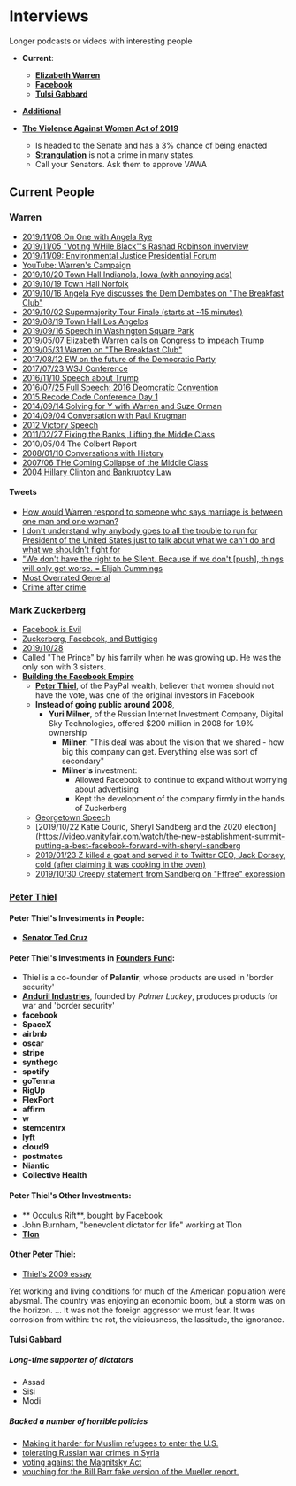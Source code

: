# Interviews
Longer podcasts or videos with interesting people

* **Current**:
  * [**Elizabeth Warren**](#warren)    
  * [**Facebook**](#mark-zuckerberg)
  * [**Tulsi Gabbard**](#tulsi-gabbard)

* [**Additional**](doc/README.md)
* [**The Violence Against Women Act of 2019**](https://www.govtrack.us/congress/bills/116/hr1585)
    * Is headed to the Senate and has a 3% chance of being enacted
    * [**Strangulation**](/doc/misogyny_logic/README.md) is not a crime in many states.
    * Call your Senators. Ask them to approve VAWA

## Current People

### Warren
* [2019/11/08 On One with Angela Rye](https://soundcloud.com/ononewithangelarye)    
* [2019/11/05 "Voting WHile Black"'s Rashad Robinson inverview](https://votingwhileblack.com/podcast/interview-with-presidential-candidate-senator-elizabeth-warren/)    
* [2019/11/09: Environmental Justice Presidential Forum](https://www.youtube.com/watch?v=KcQ-Zl5hK68)    
* [YouTube: Warren's Campaign](https://www.youtube.com/channel/UCrj-0FxK19tgUR2EbHkBBGg)    
* [2019/10/20 Town Hall Indianola, Iowa (with annoying ads)](https://www.youtube.com/watch?time_continue=63&v=NbK5NcADJKs)
* [2019/10/19 Town Hall Norfolk](https://www.bing.com/videos/search?q=elizabeth+warren+iowa+town+hall&view=detail&mid=F52F32D14ED61FD2766DF52F32D14ED61FD2766D&FORM=VIRE)
* [2019/10/16 Angela Rye discusses the Dem Dembates on "The Breakfast Club"](https://www.youtube.com/watch?v=lxpdT8LdUlo)    
* [2019/10/02 Supermajority Tour Finale (starts at ~15 minutes)](https://www.youtube.com/watch?v=y76Fd3O95Cw)    
* [2019/08/19 Town Hall Los Angelos](https://www.c-span.org/video/?463585-1/senator-elizabeth-warren-town-hall-los-angeles)
* [2019/09/16 Speech in Washington Square Park](https://www.c-span.org/video/?464314-1/senator-elizabeth-warren-campaigns-york-city)
* [2019/05/07 Elizabeth Warren calls on Congress to impeach Trump](https://www.bing.com/videos/search?q=youtube+warren&view=detail&mid=E96305914D91B3FBECD6E96305914D91B3FBECD6&FORM=VIRE)
* [2019/05/31 Warren on "The Breakfast Club"](https://www.youtube.com/watch?v=BxVoXVwriOM)    
* [2017/08/12 EW on the future of the Democratic Party](https://www.c-span.org/video/?c4679896/elizabeth-warren-future-democratic-party)
* [2017/07/23 WSJ Conference](https://www.youtube.com/watch?time_continue=7&v=-_2wtGk3yUY)    
* [2016/11/10 Speech about Trump](https://www.youtube.com/watch?time_continue=34&v=i7oytJXYnss)    
* [2016/07/25 Full Speech: 2016 Deomcratic Convention](https://www.youtube.com/watch?time_continue=4&v=tVhdg7Yl5ws)    
* [2015 Recode Code Conference Day 1](https://www.youtube.com/watch?v=vTLndJMS-mo)    
* [2014/09/14 Solving for Y with Warren and Suze Orman](https://www.youtube.com/watch?v=kMEiurRbC3k)
* [2014/09/04 Conversation with Paul Krugman](https://www.youtube.com/watch?v=JKO5eIdjujM)    
* [2012 Victory Speech](https://www.youtube.com/watch?time_continue=21&v=ge0pYjYEeJA)    
* [2011/02/27 Fixing the Banks, Lifting the Middle Class](https://www.youtube.com/watch?v=f519_LGjhCA)    
* 2010/05/04 The Colbert Report
* [2008/01/10 Conversations with History](https://www.youtube.com/watch?v=S1Uk-DwUvJw)    
* [2007/06 THe Coming Collapse of the Middle Class](https://www.youtube.com/watch?v=akVL7QY0S8A)
* [2004 Hillary Clinton and Bankruptcy Law](https://www.youtube.com/watch?time_continue=65&v=4Gnu0XNPgHk)    


#### Tweets
* [How would Warren respond to someone who says marriage is between one man and one woman?](https://twitter.com/ewarren/status/1182482749661368320)    
* [I don't understand why anybody goes to all the trouble to run for President of the United States just to talk about what we can't do and what we shouldn't fight for](https://twitter.com/ProudResister/status/1182506475073064960)    
* ["We don't have the right to be Silent. Because if we don't [push], things will only get worse. = Elijah Cummings](https://twitter.com/SenWarren/status/1184850972281057284)
* [Most Overrated General](https://twitter.com/CNN/status/1185036705335775232)    
* [Crime after crime](https://twitter.com/nowthisnews/status/1183903060931645440)    

### Mark Zuckerberg
* [Facebook is Evil](https://twitter.com/arapaho415/status/1191014924912218113)    
* [Zuckerberg, Facebook, and Buttigieg](https://twitter.com/arapaho415/status/1191506457029566464)    
* [2019/10/28](https://www.statnews.com/2019/10/28/facebook-vows-strict-privacy-safeguards-preventive-health-tool/)
* Called "The Prince" by his family when he was growing up. He was the only son with 3 sisters.   
* [**Building the Facebook Empire**](https://www.youtube.com/watch?v=5WiDIhIkPoM)    
  * [**Peter Thiel**](https://thebaffler.com/latest/mouthbreathing-machiavellis), of the PayPal wealth, believer that women should not have the vote, was one of the original investors in Facebook
  * **Instead of going public around 2008**,
    * **Yuri Milner**, of the Russian Internet Investment Company, Digital Sky Technologies, offered $200 million in 2008 for 1.9% ownership
      * **Milner**: "This deal was about the vision that we shared - how big this company can get. Everything else was sort of secondary"
      * **Milner's** investment:
        * Allowed Facebook to continue to expand without worrying about advertising
        * Kept the development of the company firmly in the hands of Zuckerberg
  * [Georgetown Speech]()
  * [2019/10/22 Katie Couric, Sheryl Sandberg and the 2020 election](https://video.vanityfair.com/watch/the-new-establishment-summit-putting-a-best-facebook-forward-with-sheryl-sandberg
  * [2019/01/23 Z killed a goat and served it to Twitter CEO, Jack Dorsey, cold (after claiming it was cooking in the oven)](https://www.rollingstone.com/culture/culture-features/twitter-ceo-jack-dorsey-rolling-stone-interview-782298/)    
  * [2019/10/30 Creepy statement from Sandberg on "Fffree" expression](https://twitter.com/carolecadwalla/status/1189982077837565952)

### [Peter Thiel](https://thebaffler.com/latest/mouthbreathing-machiavellis)    

#### Peter Thiel's Investments in People:
  * [**Senator Ted Cruz**](https://www.texastribune.org/2012/07/03/ted-cruzs-gay-billionaire-donor-draws-criticism/)    

#### Peter Thiel's Investments in [Founders Fund](https://foundersfund.com):
  * Thiel is a co-founder of **Palantir**, whose products are used in 'border security'
  * [**Anduril Industries**](https://www.dailymotion.com/video/x7m3rro), founded by *Palmer Luckey*, produces products for war and 'border security'
  * **facebook**
  * **SpaceX**
  * **airbnb**
  * **oscar**
  * **stripe**
  * **synthego**
  * **spotify**
  * **goTenna**
  * **RigUp**
  * **FlexPort**
  * **affirm**
  * **w**
  * **stemcentrx**
  * **lyft**
  * **cloud9**
  * **postmates**
  * **Niantic**
  * **Collective Health**

#### Peter Thiel's Other Investments:
  * ** Occulus Rift**, bought by Facebook
  * John Burnham, "benevolent dictator for life" working at Tlon
  * [**Tlon**](https://angel.co/company/tlon)    

#### Other Peter Thiel:
* [Thiel's 2009 essay](https://www.cato-unbound.org/2009/04/13/peter-thiel/education-libertari)    

Yet working and living conditions for much of the American population were abysmal.
The country was enjoying an economic boom, but a storm was on the horizon.
...
It was not the foreign aggressor we must fear.
It was corrosion from within: the rot, the viciousness, the lassitude, the ignorance.


#### Tulsi Gabbard

##### Long-time supporter of dictators
* Assad
* Sisi
* Modi

##### Backed a number of horrible policies
* [Making it harder for Muslim refugees to enter the U.S.](https://www.mpac.org/blog/policy-analysis/presidential-candidate-spotlight-tulsi-gabbard.php)    
* [tolerating Russian war crimes in Syria](https://www.washingtonpost.com/opinions/global-opinions/tulsi-gabbards-syria-record-shows-why-she-cant-be-president/2019/08/01/f804c790-b497-11e9-8949-5f36ff92706e_story.html)    
* [voting against the Magnitsky Act](https://www.dailykos.com/stories/2019/10/21/1894034/-The-Strange-Alliances-of-Tulsi-Gabbard-Bill-Browder-and-others-highlight-odd-affinities)    
* [vouching for the Bill Barr fake version of the Mueller report.](https://twitter.com/tulsigabbard/status/1111386620698083329?lang=en)    

